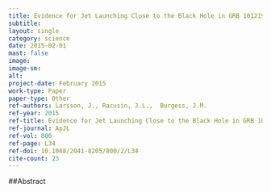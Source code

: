 ```yaml
---
title: Evidence for Jet Launching Close to the Black Hole in GRB 101219b
subtitle: 
layout: single
category: science
date: 2015-02-01
mast: false
image: 
image-sm: 
alt: 
project-date: February 2015
work-type: Paper
paper-type: Other
ref-authors: Larsson, J., Racusin, J.L.,  Burgess, J.M.
ref-year: 2015
ref-title: Evidence for Jet Launching Close to the Black Hole in GRB 101219b
ref-journal: ApJL
ref-vol: 800
ref-page: L34
ref-doi: 10.1088/2041-8205/800/2/L34
cite-count: 23
---
```



##Abstract
